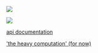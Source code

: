 ![](https://cdn-ak.f.st-hatena.com/images/fotolife/z/zzzzzzzzzzzzzzzzzzzzzz/20161105/20161105175926.png)

![](https://cdn.discordapp.com/attachments/1001926226061054043/1090686717322870824/yasushi_Kaijyu_like_big_monsters_forming_a_long_line_diverse_mo_a0ae2239-e190-4572-8a66-9ae978e8dea3.png)


[api documentation](https://yasushisakai.com/neverwhere_api.html)

['the heavy computation' (for now)](https://gist.github.com/yasushisakai/f14dd402d8aa4a58d622371d0cad4448)
